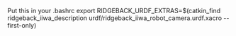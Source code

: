 Put this in your .bashrc
    export RIDGEBACK_URDF_EXTRAS=$(catkin_find ridgeback_iiwa_description urdf/ridgeback_iiwa_robot_camera.urdf.xacro --first-only)